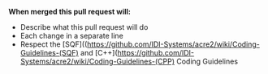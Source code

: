 **When merged this pull request will:**
- Describe what this pull request will do
- Each change in a separate line
- Respect the [SQF]((https://github.com/IDI-Systems/acre2/wiki/Coding-Guidelines-(SQF) and [C++](https://github.com/IDI-Systems/acre2/wiki/Coding-Guidelines-(CPP) Coding Guidelines
